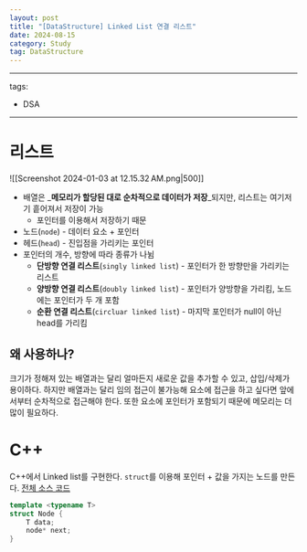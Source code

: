 ```yaml
---
layout: post
title: "[DataStructure] Linked List 연결 리스트"
date: 2024-08-15
category: Study
tag: DataStructure
---
```

---
tags:
  - DSA
---
# 리스트

![[Screenshot 2024-01-03 at 12.15.32 AM.png|500]]

- 배열은 _****************메모리가 할당된 대로 순차적으로 데이터가 저장****************_되지만, 리스트는 여기저기 흩어져서 저장이 가능
	- 포인터를 이용해서 저장하기 때문
- 노드(`node`) - 데이터 요소 + 포인터
- 헤드(`head`) - 진입점을 가리키는 포인터
- 포인터의 개수, 방향에 따라 종류가 나뉨
	- **단방향 연결 리스트**(`singly linked list`) - 포인터가 한 방향만을 가리키는 리스트
	- **양방향 연결 리스트**(`doubly linked list`) - 포인터가 양방향을 가리킴, 노드에는 포인터가 두 개 포함
	- **순환 연결 리스트**(`circluar linked list`) - 마지막 포인터가 null이 아닌 head를 가리킴

## 왜 사용하나?

크기가 정해져 있는 배열과는 달리 얼마든지 새로운 값을 추가할 수 있고, 삽입/삭제가 용이하다. 하지만 배열과는 달리 임의 접근이 불가능해 요소에 접근을 하고 싶다면 앞에서부터 순차적으로 접근해야 한다. 또한 요소에 포인터가 포함되기 때문에 메모리는 더 많이 필요하다.

# C++

C++에서 Linked list를 구현한다. `struct`를 이용해 포인터 + 값을 가지는 노드를 만든다.
[전체 소스 코드](https://github.com/keplerisgone/TechDev/blob/main/CPPBasic/LinkedList.cpp)

```cpp
template <typename T>
struct Node {
	T data;
	node* next;
}
```
